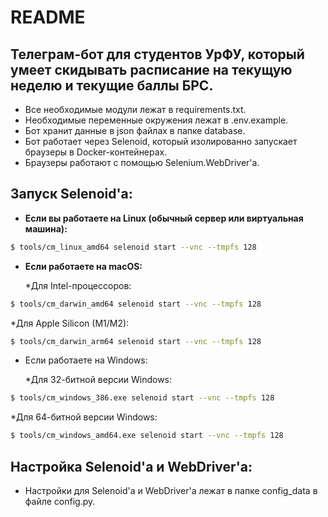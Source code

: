 # README

## Телеграм-бот для студентов УрФУ, который умеет скидывать расписание на текущую неделю и текущие баллы БРС.

- Все необходимые модули лежат в requirements.txt.
- Необходимые переменные окружения лежат в .env.example.
- Бот хранит данные в json файлах в папке database.
- Бот работает через Selenoid, который изолированно запускает браузеры в Docker-контейнерах.
- Браузеры работают с помощью Selenium.WebDriver'а.

## Запуск Selenoid'а:

- **Если вы работаете на Linux (обычный сервер или виртуальная машина):**  
```bash
$ tools/cm_linux_amd64 selenoid start --vnc --tmpfs 128
```

- **Если работаете на macOS:**

  *Для Intel-процессоров:  
```bash
$ tools/cm_darwin_amd64 selenoid start --vnc --tmpfs 128
```

  *Для Apple Silicon (M1/M2):  
```bash
$ tools/cm_darwin_arm64 selenoid start --vnc --tmpfs 128
```

- Если работаете на Windows:

  *Для 32-битной версии Windows:   
```bash
$ tools/cm_windows_386.exe selenoid start --vnc --tmpfs 128
```

  *Для 64-битной версии Windows:  
```bash
$ tools/cm_windows_amd64.exe selenoid start --vnc --tmpfs 128
```

## Настройка Selenoid'а и WebDriver'а:

- Настройки для Selenoid'а и WebDriver'а лежат в папке config_data в файле config.py.
